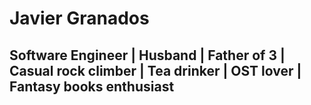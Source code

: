 # Javier Granados

##  Software Engineer | Husband | Father of 3 | Casual rock climber | Tea drinker | OST lover | Fantasy books enthusiast

